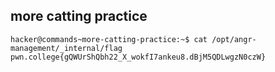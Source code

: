 ## more catting practice
    hacker@commands~more-catting-practice:~$ cat /opt/angr-management/_internal/flag 
    pwn.college{gQWUrShQbh22_X_wokfI7ankeu8.dBjM5QDLwgzN0czW}